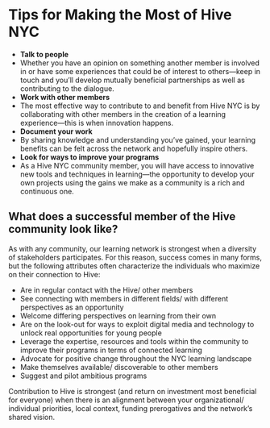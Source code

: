 # Tips for Making the Most of Hive NYC

* **Talk to people**
 * Whether you have an opinion on something another member is involved in or have some experiences that could be of interest to others—keep in touch and you’ll develop mutually beneficial partnerships as well as contributing to the dialogue.
* **Work with other members**
 * The most effective way to contribute to and benefit from Hive NYC is by collaborating with other members in the creation of a learning experience—this is when innovation happens.
* **Document your work**
 * By sharing knowledge and understanding you’ve gained, your learning benefits can be felt across the network and hopefully inspire others.
* **Look for ways to improve your programs**
 * As a Hive NYC community member, you will have access to innovative new tools and techniques in learning—the opportunity to develop your own projects using the gains we make as a community is a rich and continuous one.

## What does a successful member of the Hive community look like?
As with any community, our learning network is strongest when a diversity of stakeholders participates. For this reason, success comes in many forms, but the following attributes often characterize the individuals who maximize on their connection to Hive:
* Are in regular contact with the Hive/ other members
* See connecting with members in different fields/ with different perspectives as an opportunity
* Welcome differing perspectives on learning from their own
* Are on the look-out for ways to exploit digital media and technology to unlock real opportunities for young people
* Leverage the expertise, resources and tools within the community to improve their programs in terms of connected learning
* Advocate for positive change throughout the NYC learning landscape
* Make themselves available/ discoverable to other members
* Suggest and pilot ambitious programs

Contribution to Hive is strongest (and return on investment most beneficial for everyone) when there is an alignment between your organizational/ individual priorities, local context, funding prerogatives and the network’s shared vision.
